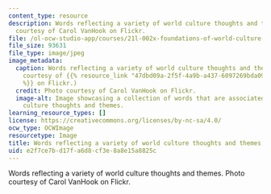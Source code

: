 ```yaml
---
content_type: resource
description: Words reflecting a variety of world culture thoughts and themes. Photo
  courtesy of Carol VanHook on Flickr.
file: /ol-ocw-studio-app/courses/21l-002x-foundations-of-world-culture-ii-world-literatures-and-texts-spring-2012/e2f7ce7bd17fa6d8cf3e8a8e15a8825c_21l-002xs12.jpg
file_size: 93631
file_type: image/jpeg
image_metadata:
  caption: Words reflecting a variety of world culture thoughts and themes. (Photo
    courtesy of {{% resource_link "47dbd09a-2f5f-4a9b-a437-6097269bda09" "Carol VanHook"
    %}} on Flickr.)
  credit: Photo courtesy of Carol VanHook on Flickr.
  image-alt: Image showcasing a collection of words that are associated with world
    culture thoughts and themes.
learning_resource_types: []
license: https://creativecommons.org/licenses/by-nc-sa/4.0/
ocw_type: OCWImage
resourcetype: Image
title: Words reflecting a variety of world culture thoughts and themes
uid: e2f7ce7b-d17f-a6d8-cf3e-8a8e15a8825c
---
```

Words reflecting a variety of world culture thoughts and themes. Photo courtesy of Carol VanHook on Flickr.